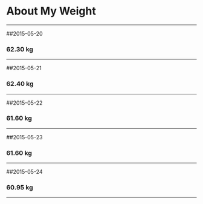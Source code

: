 # About My Weight
******
##2015-05-20  
###  62.30 kg
******
##2015-05-21  
###  62.40 kg
******
##2015-05-22
###  61.60 kg
***
##2015-05-23
###  61.60 kg
***
##2015-05-24
###  60.95 kg
***
